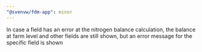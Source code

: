 ```yaml
---
"@svenvw/fdm-app": minor
---
```


In case a field has an error at the nitrogen balance calculation, the balance at farm level and other fields are still shown, but an error message for the specific field is shown
